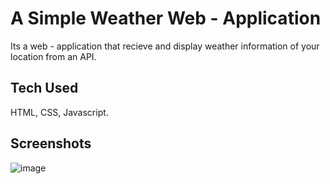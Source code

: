 
# A Simple Weather Web - Application

Its a web - application that recieve and display weather information of your location from an API.



## Tech Used 

HTML, CSS, Javascript.

## Screenshots

![image](https://user-images.githubusercontent.com/84736434/139455649-1671fdd4-3ff6-47e6-a34a-fe24c5beab4d.png)


